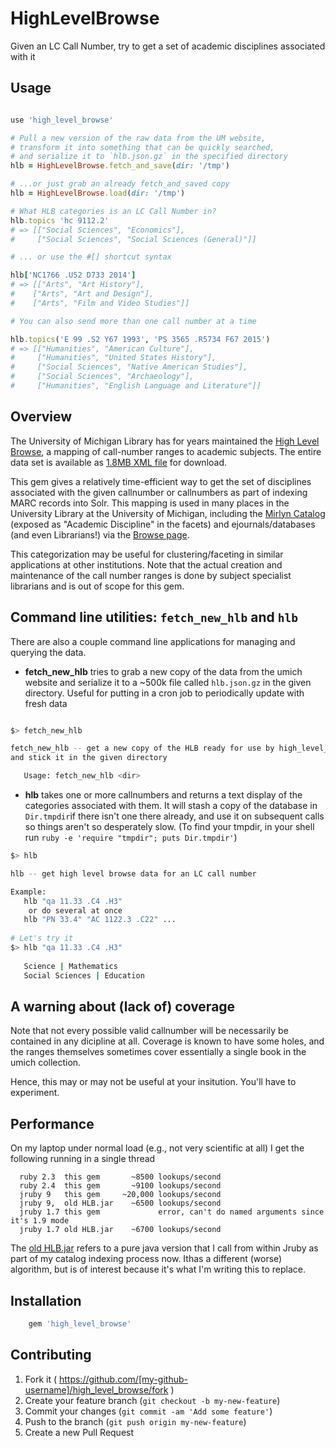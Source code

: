 # HighLevelBrowse

Given an LC Call Number, try to get a set of academic disciplines associated with it

## Usage

```ruby

use 'high_level_browse'

# Pull a new version of the raw data from the UM website,
# transform it into something that can be quickly searched,
# and serialize it to `hlb.json.gz` in the specified directory
hlb = HighLevelBrowse.fetch_and_save(dir: '/tmp')

# ...or just grab an already fetch_and_saved copy
hlb = HighLevelBrowse.load(dir: '/tmp')

# What HLB categories is an LC Call Number in?
hlb.topics 'hc 9112.2'
# => [["Social Sciences", "Economics"],
#     ["Social Sciences", "Social Sciences (General)"]]

# ... or use the #[] shortcut syntax

hlb['NC1766 .U52 D733 2014']
# => [["Arts", "Art History"],
#    ["Arts", "Art and Design"],
#    ["Arts", "Film and Video Studies"]]

# You can also send more than one call number at a time

hlb.topics('E 99 .S2 Y67 1993', 'PS 3565 .R5734 F67 2015')
# => [["Humanities", "American Culture"],
#     ["Humanities", "United States History"],
#     ["Social Sciences", "Native American Studies"],
#     ["Social Sciences", "Archaeology"],
#     ["Humanities", "English Language and Literature"]]

```


## Overview

The University of Michigan Library has for years maintained 
the [High Level Browse](https://www.lib.umich.edu/browse/categories/),
a mapping of call-number ranges to academic subjects. The entire 
data set is available as [1.8MB XML file](https://www.lib.umich.edu/browse/categories/xml.php)
for download.

This gem gives a relatively time-efficient way to get the set of disciplines associated
with the given callnumber or callnumbers as part of indexing MARC records into Solr. 
This mapping is used in many places in the University Library at the University of 
Michigan, including the 
[Mirlyn Catalog](https://mirlyn.lib.umich.edu/)
(exposed as "Academic Discipline" in the facets) and ejournals/databases (and even 
Librarians!) via the [Browse page](https://www.lib.umich.edu/browse). 
 
This categorization may be useful for clustering/faceting
in similar applications at other institutions. Note that the actual creation and 
maintenance of the call number ranges is done by subject specialist librarians and 
is out of scope for this gem.

## Command line utilities: `fetch_new_hlb` and `hlb`

There are also a couple command line applications for managing and querying the
data.

* **fetch_new_hlb** tries to grab a new copy of the data from the umich website
  and serialize it to a ~500k file called `hlb.json.gz` in the given directory. 
  Useful for putting in a cron job to periodically update with fresh data
  
```bash

$> fetch_new_hlb

fetch_new_hlb -- get a new copy of the HLB ready for use by high_level_browse
and stick it in the given directory

   Usage: fetch_new_hlb <dir>
```

* **hlb** takes one or more callnumbers and returns a text display of the categories
  associated with them. It will stash a copy of the database in `Dir.tmpdir`if there 
  isn't one there already, and use it on subsequent calls so things aren't so 
  desperately slow. (To find your tmpdir, in your shell
  run `ruby -e 'require "tmpdir"; puts Dir.tmpdir'`)


```bash
$> hlb

hlb -- get high level browse data for an LC call number

Example:
   hlb "qa 11.33 .C4 .H3"
    or do several at once
   hlb "PN 33.4" "AC 1122.3 .C22" ...
 
# Let's try it
$> hlb "qa 11.33 .C4 .H3"
   
   Science | Mathematics
   Social Sciences | Education   
```


## A warning about (lack of) coverage

Note that not every possible valid callnumber will be necessarily be contained in any 
dicipline at all. Coverage is known to have some holes, and the ranges themselves 
sometimes cover essentially a single book in the umich collection.

Hence, this may or may not be useful at your insitution. You'll have to experiment.

## Performance

On my laptop under normal load (e.g., not very scientific at all)
I get the following running in a single thread

```
  ruby 2.3  this gem       ~8500 lookups/second
  ruby 2.4  this gem       ~9100 lookups/second
  jruby 9   this gem     ~20,000 lookups/second
  jruby 9,  old HLB.jar    ~6500 lookups/second
  jruby 1.7 this gem             error, can't do named arguments since it's 1.9 mode
  jruby 1.7 old HLB.jar    ~6700 lookups/second
```

The [old HLB.jar](https://github.com/billdueber/HLB-Java) refers to a pure java version that I call from within
Jruby as part of my catalog indexing process now. Ithas a different (worse) algorithm, but is of
interest because it's what I'm writing this to replace.

## Installation

```bash
    gem 'high_level_browse'
```


## Contributing

1. Fork it ( https://github.com/[my-github-username]/high_level_browse/fork )
2. Create your feature branch (`git checkout -b my-new-feature`)
3. Commit your changes (`git commit -am 'Add some feature'`)
4. Push to the branch (`git push origin my-new-feature`)
5. Create a new Pull Request
